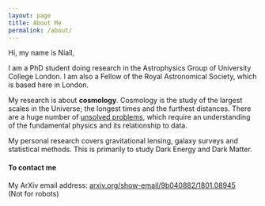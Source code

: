 ```yaml
---
layout: page
title: About Me
permalink: /about/
---
```


Hi, my name is Niall,

I am a PhD student doing research in the Astrophysics Group of University College London. I am also a Fellow of the Royal Astronomical Society, which is based here in London.

My research is about **cosmology**. Cosmology is the study of the largest scales in the Universe; the longest times and the furthest distances. There are a huge number of [unsolved problems](https://en.wikipedia.org/wiki/List_of_unsolved_problems_in_physics#Cosmology_and_general_relativity), which require an understanding of the fundamental physics and its relationship to data.

My personal research covers gravitational lensing, galaxy surveys and statistical methods. This is primarily to study Dark Energy and Dark Matter.

#### To contact me

My ArXiv email address: [arxiv.org/show-email/9b040882/1801.08945](https://arxiv.org/show-email/9b040882/1801.08945) <br/>
(Not for robots)
